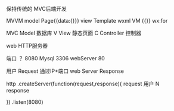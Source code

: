 保持传统的 MVC后端开发

MVVM 
model  Page{{data:{}}}
view  Template wxml
VM {{}}  wx:for


MVC  Model  数据库
V  View  静态页面
C  Controller  控制器

web HTTP服务器

端口 ？ 8080
Mysql   3306
webServer  80

用户   Request 通过IP+端口
web Server Response

http
.createServer(function(request,response){
    request  用户 N  
    response 

})
.listen(8080)